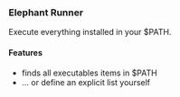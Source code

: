 ### Elephant Runner

Execute everything installed in your $PATH.

#### Features

- finds all executables items in $PATH
- ... or define an explicit list yourself
